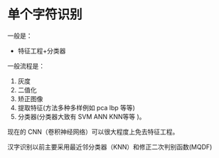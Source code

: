 

# 单个字符识别

一般是：

- 特征工程+分类器


一般流程是：

1. 灰度
2. 二值化
3. 矫正图像
4. 提取特征(方法多种多样例如 pca lbp 等等)
5. 分类器(分类器大致有 SVM ANN KNN等等 )。

现在的 CNN（卷积神经网络）可以很大程度上免去特征工程。


汉字识别以前主要采用最近邻分类器（KNN）和修正二次判别函数(MQDF)

